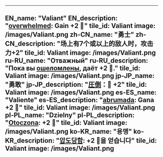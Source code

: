 ---

EN_name: "Valiant"
EN_description: "<u>overwhelmed</u>: Gain +2 🔸"
tile_id: Valiant
image: /images/Valiant.png
zh-CN_name: "勇士"
zh-CN_description: "场上有7个或以上的敌人时，攻击力+2"
tile_id: Valiant
image: /images/Valiant.png
ru-RU_name: "Отважный"
ru-RU_description: "Пока вы <u>ошеломлены</u>, даёт +2 🔸."
tile_id: Valiant
image: /images/Valiant.png
jp-JP_name: "勇敢"
jp-JP_description: "<u>圧倒</u>：🔸 +2"
tile_id: Valiant
image: /images/Valiant.png
es-ES_name: "Valiente"
es-ES_description: "<u>abrumada</u>: Gana +2 🔸"
tile_id: Valiant
image: /images/Valiant.png
pl-PL_name: "Dzielny"
pl-PL_description: "<u>Otoczona</u>: +2 🔸"
tile_id: Valiant
image: /images/Valiant.png
ko-KR_name: "용맹"
ko-KR_description: "<u>압도당함</u>: +2 🔸을 얻습니다"
tile_id: Valiant
image: /images/Valiant.png
---